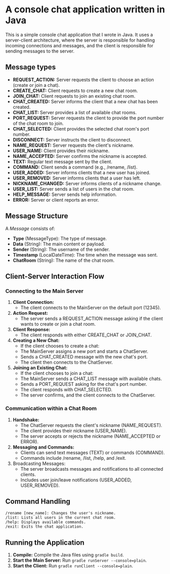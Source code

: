 # A console chat application written in Java

This is a simple console chat application that I wrote in Java. It uses a server-client architecture, where the server is responsible for handling incoming connections and messages, and the client is responsible for sending messages to the server.

## Message types
- **REQUEST_ACTION:** Server requests the client to choose an action (create or join a chat).
- **CREATE_CHAT:** Client requests to create a new chat room.
- **JOIN_CHAT:** Client requests to join an existing chat room.
- **CHAT_CREATED:** Server informs the client that a new chat has been created.
- **CHAT_LIST:** Server provides a list of available chat rooms.
- **PORT_REQUEST:** Server requests the client to provide the port number of the chat room to join.
- **CHAT_SELECTED:** Client provides the selected chat room's port number.
- **DISCONNECT:** Server instructs the client to disconnect.
- **NAME_REQUEST:** Server requests the client's nickname.
- **USER_NAME:** Client provides their nickname.
- **NAME_ACCEPTED:** Server confirms the nickname is accepted.
- **TEXT:** Regular text message sent by the client.
- **COMMAND:** Client sends a command (e.g., /rename, /list).
- **USER_ADDED:** Server informs clients that a new user has joined.
- **USER_REMOVED:** Server informs clients that a user has left.
- **NICKNAME_CHANGED:** Server informs clients of a nickname change.
- **USER_LIST:** Server sends a list of users in the chat room.
- **HELP_MESSAGE:** Server sends help information.
- **ERROR:** Server or client reports an error.

## Message Structure
A *Message* consists of:
- **Type** (MessageType): The type of message.
- **Data** (String): The main content or payload.
- **Sender** (String): The username of the sender.
- **Timestamp** (LocalDateTime): The time when the message was sent.
- **ChatRoom** (String): The name of the chat room.

## Client-Server Interaction Flow
### Connecting to the Main Server
1. **Client Connection:** 
    - The client connects to the MainServer on the default port (12345).
2. **Action Request:**
   - The server sends a REQUEST_ACTION message asking if the client wants to create or join a chat room.
3. **Client Response:** 
   - The client responds with either CREATE_CHAT or JOIN_CHAT.
4. **Creating a New Chat:**
   - If the client chooses to create a chat:
   - The MainServer assigns a new port and starts a ChatServer.
   - Sends a CHAT_CREATED message with the new chat's port.
   - The client then connects to the ChatServer.
5. **Joining an Existing Chat:**
   - If the client chooses to join a chat:
   - The MainServer sends a CHAT_LIST message with available chats.
   - Sends a PORT_REQUEST asking for the chat's port number.
   - The client responds with CHAT_SELECTED.
   - The server confirms, and the client connects to the ChatServer.
### Communication within a Chat Room
1. **Handshake:**
   - The ChatServer requests the client's nickname (NAME_REQUEST).
   - The client provides their nickname (USER_NAME).
   - The server accepts or rejects the nickname (NAME_ACCEPTED or ERROR).
2. **Messaging and Commands:**
   - Clients can send text messages (TEXT) or commands (COMMAND).
   - Commands include /rename, /list, /help, and /exit.
3. Broadcasting Messages:
    - The server broadcasts messages and notifications to all connected clients.
    - Includes user join/leave notifications (USER_ADDED, USER_REMOVED).

## Command Handling
    /rename [new_name]: Changes the user's nickname.
    /list: Lists all users in the current chat room.
    /help: Displays available commands.
    /exit: Exits the chat application.

## Running the Application
1. **Compile:** Compile the Java files using `gradle build`.
2. **Start the Main Server:** Run `gradle runServer --console=plain`.
3. **Start the Client:** Run `gradle runClient --console=plain`.